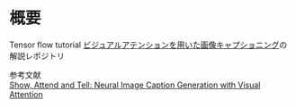 # 概要
Tensor flow tutorial [ビジュアルアテンションを用いた画像キャプショニング](https://www.tensorflow.org/tutorials/text/image_captioning?hl=ja)の解説レポジトリ  

参考文献  
[Show, Attend and Tell: Neural Image Caption Generation with Visual Attention](https://arxiv.org/abs/1502.03044)
